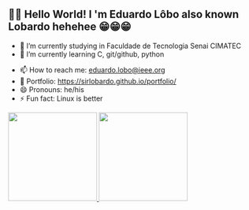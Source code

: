 ## 👋👋 Hello World! I 'm Eduardo Lôbo also known Lobardo hehehee 😁😁😁

<!--
**sirlobardo/sirlobardo** is a ✨ _special_ ✨ repository because its `README.md` (this file) appears on your GitHub profile.

Here are some ideas to get you started:
-->
- 🔭 I’m currently studying in Faculdade de Tecnologia Senai CIMATEC
- 🌱 I’m currently learning C, git/github, python
<!--- 💬 Ask me about ...-->
- 📫 How to reach me: eduardo.lobo@ieee.org
- 📓 Portfolio: https://sirlobardo.github.io/portfolio/
- 😄 Pronouns: he/his
- ⚡ Fun fact: Linux is better

<div>
  <a href="https://github.com/sirlobardo">
  <img height="180em" src="https://github-readme-stats.vercel.app/api?username=sirlobardo&show_icons=true&theme=dark&include_all_commits=true&count_private=true"/>
  <img height="180em" src="https://github-readme-stats.vercel.app/api/top-langs/?username=sirlobardo&layout=compact&langs_count=7&theme=dark"/>
</div>

